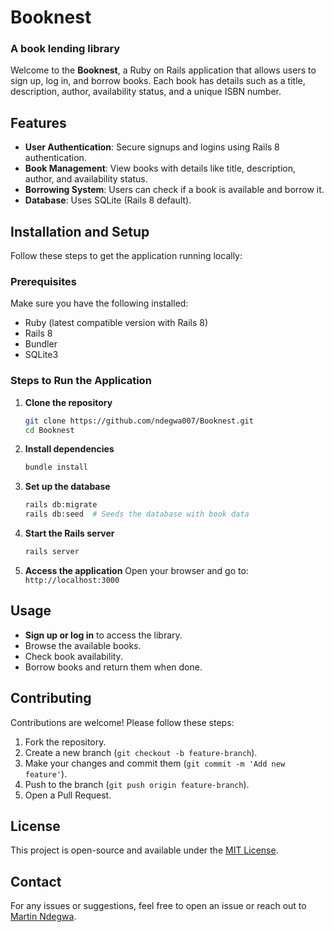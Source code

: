 # Booknest
### A book lending library

Welcome to the **Booknest**, a Ruby on Rails application that allows users to sign up, log in, and borrow books. Each book has details such as a title, description, author, availability status, and a unique ISBN number.

## Features
- **User Authentication**: Secure signups and logins using Rails 8 authentication.
- **Book Management**: View books with details like title, description, author, and availability status.
- **Borrowing System**: Users can check if a book is available and borrow it.
- **Database**: Uses SQLite (Rails 8 default).

## Installation and Setup

Follow these steps to get the application running locally:

### Prerequisites
Make sure you have the following installed:
- Ruby (latest compatible version with Rails 8)
- Rails 8
- Bundler
- SQLite3

### Steps to Run the Application
1. **Clone the repository**
   ```sh
   git clone https://github.com/ndegwa007/Booknest.git
   cd Booknest
   ```

2. **Install dependencies**
   ```sh
   bundle install
   ```

3. **Set up the database**
   ```sh
   rails db:migrate
   rails db:seed  # Seeds the database with book data
   ```

4. **Start the Rails server**
   ```sh
   rails server
   ```

5. **Access the application**
   Open your browser and go to: `http://localhost:3000`

## Usage
- **Sign up or log in** to access the library.
- Browse the available books.
- Check book availability.
- Borrow books and return them when done.

## Contributing
Contributions are welcome! Please follow these steps:
1. Fork the repository.
2. Create a new branch (`git checkout -b feature-branch`).
3. Make your changes and commit them (`git commit -m 'Add new feature'`).
4. Push to the branch (`git push origin feature-branch`).
5. Open a Pull Request.

## License
This project is open-source and available under the [MIT License](LICENSE).

## Contact
For any issues or suggestions, feel free to open an issue or reach out to [Martin Ndegwa](mailto:ndegwa8781@gmail.com).
